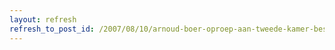 ```yaml
---
layout: refresh
refresh_to_post_id: /2007/08/10/arnoud-boer-oproep-aan-tweede-kamer-bescherm-onze-privacy
---
```

